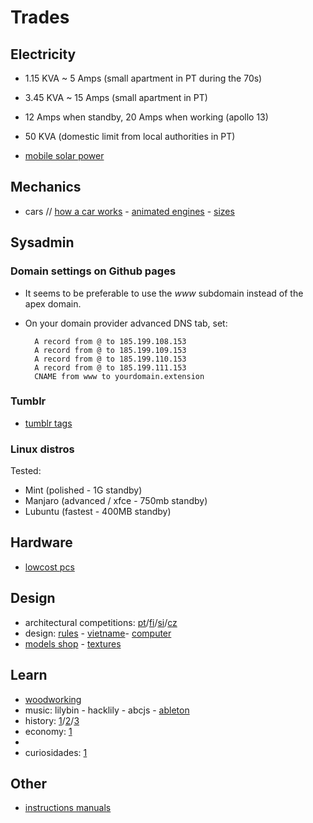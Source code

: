 # Trades

## Electricity

- 1.15 KVA ~ 5 Amps (small apartment in PT during the 70s)
- 3.45 KVA  ~ 15 Amps (small apartment in PT)
- 12 Amps when standby, 20 Amps when working (apollo 13)
- 50 KVA (domestic limit from local authorities in PT)

- [mobile solar power](https://www.mobile-solarpower.com)

## Mechanics

- cars // [how a car works](https://www.howacarworks.com) - [animated engines](https://animatedengines.com) - [sizes](https://www.carsized.com)

## Sysadmin

### Domain settings on Github pages

- It seems to be preferable to use the *www* subdomain instead of the apex domain.
- On your domain provider advanced DNS tab, set:

		A record from @ to 185.199.108.153
		A record from @ to 185.199.109.153
		A record from @ to 185.199.110.153
		A record from @ to 185.199.111.153
		CNAME from www to yourdomain.extension

### Tumblr

- [tumblr tags](https://tags.circumfluo.us)

### Linux distros

Tested:

- Mint (polished - 1G standby)
- Manjaro (advanced / xfce - 750mb standby)
- Lubuntu (fastest - 400MB standby)

## Hardware

- [lowcost pcs](https://lowcostminipcs.com/)

## Design

- architectural competitions: [pt](http://encomenda.oasrs.org/concursos)/[fi](https://www.safa.fi/kilpailut)/[si](https://zaps.si/?m_id=natecaji_aktualni)/[cz](https://cceamoba.cz/en)
- design: [rules](https://www.vitsoe.com/gb/about/good-design) - [vietname](https://vietgd.com)- [computer](https://habr.com/en/post/437912)
- [models shop](https://www.modulor.de/en) - [textures](https://www.textureking.com)

## Learn

- [woodworking](https://www.youtube.com/c/ChrisSalomone1/videos)
- music: lilybin - hacklily - abcjs - [ableton](https://learningmusic.ableton.com)
- history: [1](https://www.youtube.com/c/OverSimplified/videos)/[2](https://www.youtube.com/@BrasaodeArmas/videos)/[3](https://www.youtube.com/@ImperiosAD/videos)
- economy: [1](https://www.core-econ.org/the-economy/v1/book/text/0-3-contents.html)
- 
- curiosidades: [1](https://www.youtube.com/user/iberethenorio/videos)

## Other

- [instructions manuals](https://manuzoid.com)

<!--
https://goperf.dev/
https://hilariusbookbinder.substack.com/p/the-average-college-student-today
https://tim.blog/2025/01/13/the-no-book/ | https://tim.blog/2025/02/20/for-less-anxiety-and-more-life-treat-your-to-do-list-like-a-diner-menu/
https://seeinglogic.com/posts/visual-readability-patterns/
https://lifeweeks.app/ | https://blinpete.github.io/life-calendar | https://incoherency.co.uk/timeline | https://github.com/clairefro/obsidian-plugin-chronos
https://webcurios.co.uk/
https://idx.dev/
https://font-tester.foxcraft.tech/
https://findpiclocation.com/ 
https://crawshaw.io/blog/programming-with-llms | https://harper.blog/2025/02/16/my-llm-codegen-workflow-atm/ | https://thebullshitmachines.com/
https://hn-wrapped.kadoa.com/galfarragem | https://www.gitpodcast.com/slowernews/hamster-system | https://star-history.com/
https://wd13.ca/quiz/
https://play.google.com/store/apps/details?id=np.com.njs.autophotos&hl=en_US&gl=US
https://realtytrends.io/demo/map
https://cascii.app/ | https://q.uiver.app/
https://cot.rs/ | https://tuono.dev/ | https://referencecollection.com/references/rust_reference.rs.html 
https://tweakcn.com/editor/theme | https://scrtwpns.com/mixbox/ | https://outsideir35.com/ | https://obsessjobs.com/
https://blog.daviddodda.com/how-i-automated-my-job-application-process-part-1 | https://uphunt.io/ | https://topjobstoday.com/ | https://weloveproduct.co/ | https://remotejobsly.com | https://www.unlistedjobs.com | https://chromewebstore.google.com/detail/linkedin-to-resume-by-cvg/bhdcmampnnhholkenaahdeaddmodmeem | https://www.levels.fyi
https://en.wikipedia.org/wiki/Michel_Onfray
https://entropicthoughts.com/haskell-procedural-programming
https://graymirror.substack.com/p/4-principles-of-any-next-regime
https://heyopenspot.com/
https://news.ycombinator.com/item?id=42832026
https://jacksonpollock.org/ | https://paveldogreat.github.io/WebGL-Fluid-Simulation/
https://lite.xlwings.org/
https://taylor.town/5w | https://taylor.town/cheat-materials
https://voids.blog/2025/02/14/breaking-infinitys-grip-the-finite-capacity-based-system/
https://writings.stephenwolfram.com/2024/10/on-the-nature-of-time/
https://www.artofmanliness.com/character/motivation-theories/ | https://www.artofmanliness.com/people/social-skills/the-ancient-art-of-saying-no-plutarch-s-guide-to-breaking-free-from-people-pleasing/
https://www.construction-physics.com/p/understanding-solar-energy
https://www.figgie.com/ | https://speedwrite.com/ | https://getpickle.ai/
https://www.quantamagazine.org/mathematical-thinking-isnt-what-you-think-it-is-20241118/ | https://www.lostartoflogarithms.com/ | https://www.desmos.com/calculator?lang=pt-BR
https://www.trymasterkey.com/
https://www.youtube.com/watch?v=EPVifrHSPEc -- (blockchain vs blockdag)
https://roadmap.sh/ | https://www.codedex.io/
https://writingexamples.com/ | https://writewithharper.com/
https://hdo.app/ | https://pikashow.su/
https://fxtop.com/ | https://www.e-leiloes.pt/
https://walkkumano.com/koyabound/ | https://endtime-instruments.org/ | https://craigmod.com/ | https://www.nomad.pt/lider/claudia-santos/
https://github.com/anshulmittal712/habit-tracker | https://github.com/mnfst/manifest | https://github.com/nickjj/plutus
https://fancyword.abi-countdown.de/ | https://tma.live/ | https://llplayer.com/
https://artifactguesser.com/ | https://www.kanjideck.com/ | https://memalign.github.io/m/spacetrader/index.html | https://steamtok.com/
https://iterraai.co.uk/ | https://www.co.dev/ | https://www.faststartup.dev/ | https://deepseek.edgeone.app/ | https://lovable.dev/ | https://metaschool.so/templates
https://uiblocks.xyz/ | https://same.new/ | https://layoutit.com/
https://www.runningreality.org/projects/28 | https://learningsynths.ableton.com/
hardware: https://daylightcomputer.com/product
astro + vercel + sveltekit | https://vanjs.org | https://nuejs.org/
https://eva.town | https://days.sonnet.io | https://hackerstations.com/setups/pcalves/
https://tinyawards.net/
https://ideaharbor.xyz
https://www.techtalksweekly.io/p/100-most-watched-software-engineering

	
[AU](https://www.realestate.com.au/buy)
[BR](https://www.zapimoveis.com.br)
[CZ](https://www.sreality.cz)
[DE](https://www.immobilienscout24.de)
[ES](https://www.idealista.com)
[FI](https://www.etuovi.com)
[GR](https://en.spitogatos.gr)
[IT](https://www.idealista.it)
[LT](https://www.remax.lt/paieska)
[PL](https://www.otodom.pl)
[PT](https://www.idealista.pt)
[RU](https://www.cian.ru)
[SE](https://www.hemnet.se)
[UK](https://www.rightmove.co.uk)
[other countries](https://www.similarweb.com/pt/top-websites/category/business-and-consumer-services/real-estate)
[EU](https://homestra.com)

- cheap: EU [1](https://www.instagram.com/cheappropertyeu)/[2](https://www.propertyunder20k.com)/[3](https://realting.com/property-for-sale/world?page=1&movemap-input=1&slug=property-for-sale&Estate%5Bgeo_id%5D=-1&Estate%5BminPrice%5D=5000&Estate%5BmaxPrice%5D=25000&Estate%5Bcurrency%5D=EUR&Estate%5Bx1%5D=-35.15625000000001&Estate%5By1%5D=-22.43134015636061&Estate%5Bx2%5D=61.34765625000001&Estate%5By2%5D=61.18562468142283&Estate%5Bzoom%5D=3&sort=price_usd) - ES [1](https://www.spainhouses.net/en/sale-houses-spain/cheap/lower-price.html)/[2](https://www.eyeonspain.com/spanish-property/for-sale/find-country/spain/apartments-and-flats,houses-and-villas,plots-land-and-ruins,mobile-and-log-homes?max-price=50000&orderby=price-ascending) - [IT](https://casea1euro.it) 
- [preços habitação PT](https://www.idealista.pt/media/relatorios-preco-habitacao) - [IVA 6% serviços imóveis p/ uso exclusivo hab](https://www.idealista.pt/news/financas/fiscalidade/2019/10/03/41051-iva-de-6-em-obras-apenas-para-imoveis-destinados-a-habitacao-esclarece-fisco) - [E-leilões](https://e-leiloes.pt)/[como funciona](https://www.economias.pt/e-leiloes) - [fazer escritura](https://casavo.com/pt/blog/como-fazer-escritura-imovel)

## Business models - examples

- experiences: [the worst tours](https://theworsttours.weebly.com) - [trekking guides](https://andrewskurka.com) - [rent scenario](https://www.unchartedbooks.com/adventurers-club.php) - [restaurant & bed](https://www.brushlandeatinghouse.com) - [workaway](https://www.workaway.info) - rent cabins [1](https://www.cabinscape.com)/[2](https://getaway.house) - [rent houses](https://www.silentliving.pt) - [rent boats](https://www.skipperi.com/rent-a-boat)
- dreams (lifestyle): nomadic [1](https://www.nomadicmatt.com)/[2](https://sofianaaustralia.com)/[3](https://craigmod.com) - [cabinland](https://www.youtube.com/c/Cabinland/videos) - [wild foods](https://alexandermcnaughton.com)
- kits: [farm](https://farmfromabox.com) - Aframe [1](https://avrame.com)/[2](https://dubldom.com/eu) - cabin [1](https://buildcover.com)/[2](https://www.kodasema.com/pt)
- real estate: selected [1](https://www.fantasticfrank.de)/[2](https://www.themodernhouse.com) - [private islands](http://www.vladi-private-islands.de) - [house shares](https://www.altacasa.com) - [openrent](https://www.openrent.co.uk) - [mimahousing](https://www.mimahousing.com) - [rural properties](https://www.rural-properties.com)
- research: [creative](https://www.densediscovery.com) - [exclusive](https://www.wowhaus.co.uk) or cheap houses [1](https://www.instagram.com/cheapoldhouses)/[2](https://www.instagram.com/cheapirishhouses)
- graphics: [brand + logo + domain package](https://www.brandbucket.com) - [$495 logos](https://logo.pizza) - crowdsource [1](https://www.crowdspring.com)/[2](https://draftss.com)/[3](https://www.manypixels.co)
- services: [cleaning](https://www.maidsinblack.com)
- accomodation: [long term](https://www.uniplaces.com) - [student](https://www.studentville.pt/en) - [short term](https://freespirit-house.com)
- capital: [1](https://shl.vc)/[2](https://www.generalcatalyst.com)/[3](https://www.tinycapital.com)
- consulting: [1](https://hashref.com)/[2](https://roybarber.com)/[3](https://consulting.joreteg.com)/[4](https://desktopneo.com) - [on real estate](https://www.zeonamcintyre.com)
- mailbox money: [printable place cards](https://www.placecard.me)
- geoarbitrage: [mturk](https://www.mturk.com/worker) - [kolotibablo](https://kolotibablo.com/main/home)
- books: [mousebookclub](https://mousebookclub.com) - [waldenpond](https://waldenpond.press)
- other: art [1](https://en.redcollectors.com)/[2](https://www.zagirovart.com) - [mini materials](https://www.minimaterials.com) - [car leasing](https://www.lingscars.com) - [spiedlife](https://www.spiedlife.com) - [vintage furniture](https://www.vinterior.co) - [allekinos](https://allekinos.de)

## Career

- moocs & certificates: [classcentral](https://classcentral.com) - [microsoft](https://docs.microsoft.com/en-us/learn) - [elements of AI](https://elementsofai.com) - [apple](https://training.apple.com) - [near certificate](https://www.near.university/courses/near-certified-developer) -  [upskill](https://upskill.pt/faqs) - [AWS](https://aws.amazon.com/pt/certification)
- poland: [PT_PL](http://ppcc.pl) - wroclaw [1](https://www.monterail.com/careers)/[2](https://10clouds.com/careers)
- job boards: remote [1](https://www.beefrii.com)/[2](https://freshremote.work)/[3](https://weworkremotely.com)/[4](https://remotefriendly.com)/[5](https://remoteok.com) ([stats](https://remoteok.com/remote-work-statistics)) - [relocate](https://relocate.me) - [nocsdegree](https://www.nocsdegree.com/jobs) - [nocv](https://no-cv.com) - [sidejobs](https://sidequestjobs.com) - [4 day week](https://4dayweek.io/remote-jobs) - YC [1](https://www.ycombinator.com/jobs)/[2](https://www.workatastartup.com/jobs)/[3](https://whoishiring.io) - [germantechjobs](https://germantechjobs.de) - [landingjobs](https://landing.jobs) - [futureweb](https://futureweb.vc) - [nploy](https://nploy.net) - [polychain](https://jobs.polychain.capital/companies)
- head hunting: [triplebyte](https://triplebyte.com) - [hired](https://hired.com/talent) - [hackerrank](https://www.hackerrank.com) - [hackajob](https://hackajob.co) - [curated job boards](https://jobboardsearch.com)

https://sive.rs/book | https://www.chrisgregory.me/books | https://www.thinknewsletter.com/book
[ciechanow.ski](https://ciechanow.ski/archives) - [pudding.cool](https://pudding.cool) | https://marginalia-search.com/ | https://indieblog.page/ | https://pluralistic.net/

- podcasts: [lex](https://lexfridman.com/podcast) - [tyler](https://conversationswithtyler.com/episodes) - [conversas do fim do mundo](https://observador.pt/programas/conversas-do-fim-do-mundo) - [milhao](https://www.youtube.com/@CdK_podcast/videos)

## Gaming

- games: [generals.io](http://generals.io) - [lord of the manor](http://www.lordofthemanor.io) - [zty.pe](https://zty.pe) - [nation states](https://www.nationstates.net) - [cosmoteer](https://cosmoteer.net) - dwarf fortress - gnomoria - nethack + volture (gui) - rimworld - prison architect - don't starve - curious expedition - stardew valley - undertale - Baba Is You - [guriddo](https://www.guriddo.app) - geo [1](https://www.geoguessr.com)/[2](https://geotastic.net)/[3](https://www.explordle.com/map/wor) - [princejs](https://princejs.com) - [painted ocean](https://thapen.itch.io/painted-ocean) - [open dune](https://www.openra.net)
- chess & classics: [tactics](https://www.chesstactics.org) - [checkmatechamp](https://www.checkmatechamp.net) - [kb gambit](https://vole.wtf/kilobytes-gambit) - [how to learn](https://www.alexcrompton.com/blog/how-to-learn-chess) - [bgammon](https://bgammon.org)
- tabletop + D&D: [TLDR](https://github.com/miserlou/dnd-tldr) - [dungeon magazines](https://archive.org/details/dungeonmagazine?sort=titleSorter) - [sounds](https://tabletopy.com) - [escape team](https://www.escape-team.com) - [scopa](https://en.wikipedia.org/wiki/Scopa)
- trivia: [busysimulator](https://busysimulator.com) - [svelte macos](https://macos-web.app) - [space elevator](https://neal.fun/space-elevator)/[solar system](https://joshworth.com/dev/pixelspace/pixelspace_solarsystem.html) - [reuse old calendar](https://whencanireusethiscalendar.com) - [this word does not exist](https://www.thisworddoesnotexist.com) - [nownownow](https://nownownow.com) - [the useless web](https://theuselessweb.com) - [floor796](https://floor796.com) - [weird games](https://wfgames.net) - [chromatone](https://chromatone.center) - [noise](https://noise.jake.fun) - scarfolk [1](https://scarfolk.blogspot.com)/[2](https://www.collectorsweekly.com/articles/visiting-scarfolk) - [spooky](https://scrinshoted.github.io)
-->